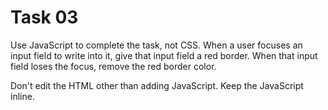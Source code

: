 # Task 03

Use JavaScript to complete the task, not CSS. When a user focuses an input field to write into it, give that input field a red border. When that input field loses the focus, remove the red border color.

Don't edit the HTML other than adding JavaScript.
Keep the JavaScript inline.
